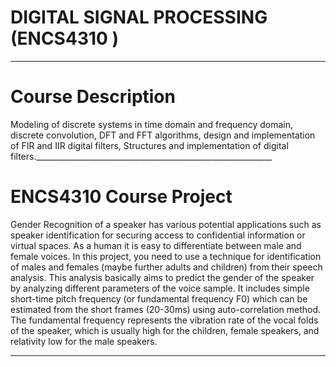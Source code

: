 # DIGITAL SIGNAL PROCESSING (ENCS4310 )
___________________________________________________________
# Course Description
Modeling of discrete systems in time domain and frequency domain, discrete convolution, DFT and FFT algorithms, design and implementation of FIR and IIR digital filters, Structures and implementation of digital filters.___________________________________________________________
# ENCS4310 Course Project 
Gender Recognition of a speaker has various potential applications such as speaker identification for securing access to confidential information or virtual spaces. As a human it is easy to differentiate between male and female voices. In this project, you need to use a technique for identification of males and females (maybe further adults and children) from their speech analysis. This analysis basically aims to predict the gender of the speaker by analyzing different parameters of the voice sample. It includes simple short-time pitch frequency (or fundamental frequency F0) which can be estimated from the short frames (20-30ms) using auto-correlation method. The fundamental frequency represents the vibration rate of the vocal folds of the speaker, which is usually high for the children, female speakers, and relativity low for the male speakers. 
___________________________________________________________
